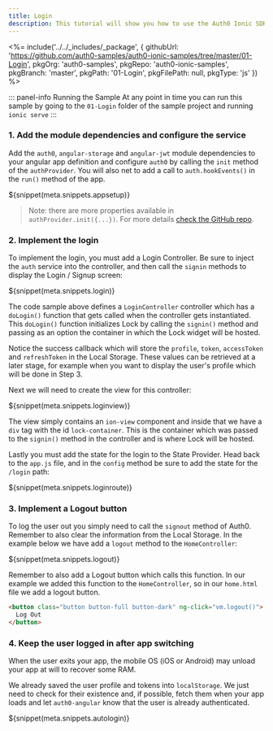 ```yaml
---
title: Login
description: This tutorial will show you how to use the Auth0 Ionic SDK to add authentication and authorization to your mobile app.
---
```


<%= include('../../_includes/_package', {
  githubUrl: 'https://github.com/auth0-samples/auth0-ionic-samples/tree/master/01-Login',
  pkgOrg: 'auth0-samples',
  pkgRepo: 'auth0-ionic-samples',
  pkgBranch: 'master',
  pkgPath: '01-Login',
  pkgFilePath: null,
  pkgType: 'js'
}) %>

::: panel-info Running the Sample
At any point in time you can run this sample by going to the `01-Login` folder of the sample project and running `ionic serve`
:::

### 1. Add the module dependencies and configure the service

Add the `auth0`, `angular-storage` and `angular-jwt` module dependencies to your angular app definition and configure `auth0` by calling the `init` method of the `authProvider`. You will also net to add a call to `auth.hookEvents()` in the `run()` method of the app. 

${snippet(meta.snippets.appsetup)}

> Note: there are more properties available in `authProvider.init({...})`. For more details [check the GitHub repo](https://github.com/auth0/auth0-angular#authproviderinitoptions--authinitoptions).

### 2. Implement the login

To implement the login, you must add a Login Controller. Be sure to inject the `auth` service into the controller, and then call the `signin` methods to display the Login / Signup screen:

${snippet(meta.snippets.login)}

The code sample above defines a `LoginController` controller which has a `doLogin()` function that gets called when the controller gets instantiated. This `doLogin()` function initializes Lock by calling the `signin()` method and passing as an option the container in which the Lock widget will be hosted.

Notice the success callback which will store the `profile`, `token`, `accessToken` and `refreshToken` in the Local Storage. These values can be retrieved at a later stage, for example when you want to display the user's profile which will be done in Step 3.

Next we will need to create the view for this controller:

${snippet(meta.snippets.loginview)}

The view simply contains an `ion-view` component and inside that we have a `div` tag with the id `lock-container`. This is the container which was passed to the `signin()` method in the controller and is where Lock will be hosted.  

Lastly you must add the state for the login to the State Provider. Head back to the `app.js` file, and in the `config` method be sure to add the state for the `/login` path:

${snippet(meta.snippets.loginroute)}

### 3. Implement a Logout button

To log the user out you simply need to call the `signout` method of Auth0. Remember to also clear the information from the Local Storage. In the example below we have add a `logout` method to the `HomeController`:

${snippet(meta.snippets.logout)}

Remember to also add a Logout button which calls this function. In our example we added this function to the `HomeController`, so in our `home.html` file we add a logout button.

```html
<button class="button button-full button-dark" ng-click="vm.logout()">
  Log Out
</button>
```

### 4. Keep the user logged in after app switching

When the user exits your app, the mobile OS (iOS or Android) may unload your app at will to recover some RAM.

We already saved the user profile and tokens into `localStorage`. We just need to check for their existence and, if possible, fetch them when your app loads and let `auth0-angular` know that the user is already authenticated.

${snippet(meta.snippets.autologin)}

